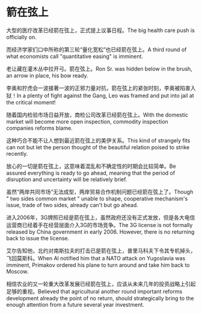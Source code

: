 # 箭在弦上

<p><span class="chinese">大型的医疗改革已经箭在弦上，正式提上议事日程。</span><span class="english">The big health care push is officially on.</span></p>

<p><span class="chinese">而经济学家们口中所称的第三轮“量化宽松”也已经箭在弦上。</span><span class="english">A third round of what economists call "quantitative easing" is imminent.</span></p>

<p><span class="chinese">老让藏在灌木丛中拉开弓。箭在弦上。</span><span class="english">Ron Sr. was hidden below in the brush, an arrow in place, his bow ready.</span></p>

<p><span class="chinese">李奥和狞虎会一波接著一波的正邪力量对抗，箭在弦上的紧张时刻，李奥被陷害入狱！</span><span class="english">In a plenty of fight against the Gang, Leo was framed and put into jail at the critical moment!</span></p>

<p><span class="chinese">随着国内检验市场日益开放，商检公司改革已经箭在弦上。</span><span class="english">With the domestic market will become more open inspection, commodity inspection companies reforms blame.</span></p>

<p><span class="chinese">这种巧合不能不让人想到最近箭在弦上的美伊关系。</span><span class="english">This kind of strangely fits can not but let the person thought of the beautiful relation poised to strike recently.</span></p>

<p><span class="chinese">放心的一切是箭在弦上，这意味着混乱和不确定性的时期会比较简单。</span><span class="english">Be assured everything is ready to go ahead, meaning that the period of disruption and uncertainty will be relatively brief.</span></p>

<p><span class="chinese">虽然“两岸共同市场”无法成型，两岸贸易合作机制问题已经箭在弦上了。</span><span class="english">Though " two sides common market " unable to shape, cooperative mechanism's issue, trade of two sides, already can't but go ahead.</span></p>

<p><span class="chinese">进入2006年，3G牌照已经是箭在弦上，虽然政府还没有正式发放，但是各大电信运营商已经着手在经营层面介入3G的市场竞争。</span><span class="english">The 3G license is not formally released by China government in early 2006. However, there is no returning back to issue the license.</span></p>

<p><span class="chinese">艾尔告知他，北约对南斯拉夫的打击已是箭在弦上，普里马科夫下令其专机掉头，飞回莫斯科。</span><span class="english">When Al notified him that a NATO attack on Yugoslavia was imminent, Primakov ordered his plane to turn around and take him back to Moscow.</span></p>

<p><span class="chinese">相信农业的又一轮重大改革发展已经箭在弦上，应该从未来几年的投资战略上引起足够的重视。</span><span class="english">Believed that agricultural another round important reforms development already the point of no return, should strategically bring to the enough attention from a future several year investment.</span></p>

